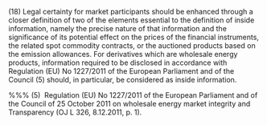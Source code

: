 (18) Legal certainty for market participants should be enhanced through a closer definition of two of the elements essential to the definition of inside information, namely the precise nature of that information and the significance of its potential effect on the prices of the financial instruments, the related spot commodity contracts, or the auctioned products based on the emission allowances. For derivatives which are wholesale energy products, information required to be disclosed in accordance with Regulation (EU) No 1227/2011 of the European Parliament and of the Council (5) should, in particular, be considered as inside information.

%%% (5)  Regulation (EU) No 1227/2011 of the European Parliament and of the Council of 25 October 2011 on wholesale energy market integrity and Transparency (OJ L 326, 8.12.2011, p. 1).